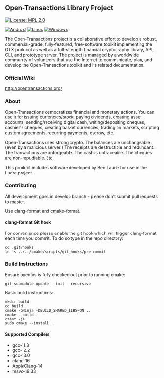 ## Open-Transactions Library Project

[![License: MPL 2.0](https://img.shields.io/badge/License-MPL%202.0-brightgreen.svg)](https://opensource.org/licenses/MPL-2.0)

[![Android](https://github.com/open-transactions/opentxs/workflows/Android/badge.svg)](https://github.com/Open-Transactions/opentxs/actions)
[![Linux](https://github.com/open-transactions/opentxs/workflows/Linux/badge.svg)](https://github.com/Open-Transactions/opentxs/actions)
[![Windows](https://github.com/open-transactions/opentxs/workflows/Windows/badge.svg)](https://github.com/Open-Transactions/opentxs/actions)

The Open-Transactions project is a collaborative effort to develop a robust,
commercial-grade, fully-featured, free-software toolkit implementing the OTX
protocol as well as a full-strength financial cryptography library, API, CLI,
and prototype server. The project is managed by a worldwide community of
volunteers that use the Internet to communicate, plan, and develop the
Open-Transactions toolkit and its related documentation.

### Official Wiki

http://opentransactions.org/

### About

Open-Transactions democratizes financial and monetary actions. You can use it
for issuing currencies/stock, paying dividends, creating asset accounts,
sending/receiving digital cash, writing/depositing cheques, cashier's cheques,
creating basket currencies, trading on markets, scripting custom agreements,
recurring payments, escrow, etc.

Open-Transactions uses strong crypto. The balances are unchangeable (even by a
malicious server.) The receipts are destructible and redundant. The transactions
are unforgeable. The cash is untraceable. The cheques are non-repudiable. Etc.

This product includes software developed by Ben Laurie for use in the Lucre
project.

### Contributing

All development goes in develop branch - please don't submit pull requests to
master.

Use clang-format and cmake-format.

#### clang-format Git hook

For convenience please enable the git hook which will trigger clang-format each
time you commit. To do so type in the repo directory:

    cd .git/hooks
    ln -s ../../cmake/scripts/git_hooks/pre-commit

### Build Instructions

Ensure opentxs is fully checked out prior to running cmake:

    git submodule update --init --recursive

Basic build instructions:

    mkdir build
    cd build
    cmake -GNinja -DBUILD_SHARED_LIBS=ON ..
    cmake --build .
    ctest -j4
    sudo cmake --install .

#### Supported Compilers

- gcc-11.3
- gcc-12.2
- gcc-13.0
- clang-16
- AppleClang-14
- msvc-19.33
